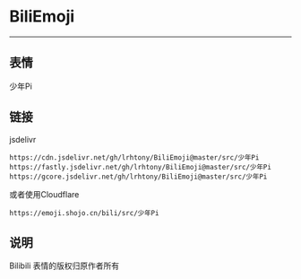 # BiliEmoji
---
## 表情
少年Pi
## 链接
jsdelivr
```
https://cdn.jsdelivr.net/gh/lrhtony/BiliEmoji@master/src/少年Pi
https://fastly.jsdelivr.net/gh/lrhtony/BiliEmoji@master/src/少年Pi
https://gcore.jsdelivr.net/gh/lrhtony/BiliEmoji@master/src/少年Pi
```
或者使用Cloudflare
```
https://emoji.shojo.cn/bili/src/少年Pi
```
## 说明
Bilibili 表情的版权归原作者所有

